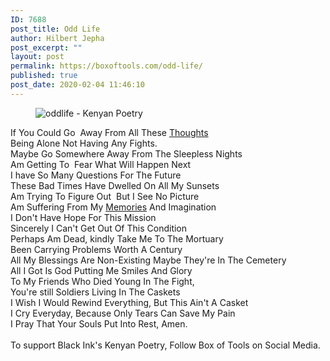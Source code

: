 ```yaml
---
ID: 7688
post_title: Odd Life
author: Hilbert Jepha
post_excerpt: ""
layout: post
permalink: https://boxoftools.com/odd-life/
published: true
post_date: 2020-02-04 11:46:10
---
```

<!-- wp:image {"id":7806,"sizeSlug":"large"} -->
<figure class="wp-block-image size-large"><img src="https://boxoftools.com/wp-content/uploads/2020/01/oddlife-1024x683.jpeg" alt="oddlife - Kenyan Poetry" class="wp-image-7806"/></figure>
<!-- /wp:image -->

<!-- wp:paragraph -->
<p>If You Could Go  Away From All These <a href="https://en.wikipedia.org/wiki/Thought">Thoughts</a><br>Being Alone Not Having Any Fights.<br>Maybe Go Somewhere Away From The Sleepless Nights<br>Am Getting To  Fear What Will Happen Next<br>I have So Many Questions For The Future <br>These Bad Times Have Dwelled On All My Sunsets<br>Am Trying To Figure Out  But I See No Picture<br>Am Suffering From My <a href="https://boxoftools.com/how-to-reach-your-creativity-limits/">Memories</a> And Imagination<br>I Don't Have Hope For This Mission <br>Sincerely I Can't Get Out Of This Condition <br>Perhaps Am Dead, kindly Take Me To The Mortuary<br>Been Carrying Problems Worth A Century <br>All My Blessings Are Non-Existing Maybe They're In The Cemetery <br>All I Got Is God Putting Me Smiles And Glory  <br>To My Friends Who Died Young In The Fight, <br>You're still Soldiers Living In The Caskets<br>I Wish I Would Rewind Everything, But This Ain't A Casket<br>I Cry Everyday, Because Only Tears Can Save My Pain <br>I Pray That Your Souls Put Into Rest, Amen. <br><br>To support Black Ink's Kenyan Poetry, Follow Box of Tools on Social Media.</p>
<!-- /wp:paragraph -->